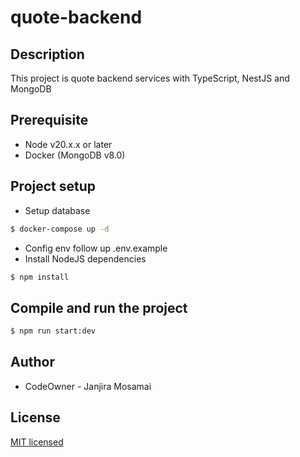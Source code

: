 # quote-backend

## Description

This project is quote backend services with TypeScript, NestJS and MongoDB

## Prerequisite

- Node v20.x.x or later
- Docker (MongoDB v8.0)

## Project setup

- Setup database

```bash
$ docker-compose up -d
```

- Config env follow up .env.example
- Install NodeJS dependencies

```bash
$ npm install
```

## Compile and run the project

```bash
$ npm run start:dev
```

## Author

- CodeOwner - Janjira Mosamai

## License

[MIT licensed](https://github.com/nestjs/nest/blob/master/LICENSE)

